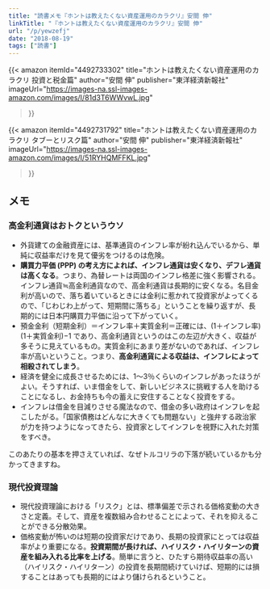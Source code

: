 ```yaml
---
title: "読書メモ『ホントは教えたくない資産運用のカラクリ』安間 伸"
linkTitle: "『ホントは教えたくない資産運用のカラクリ』安間 伸"
url: "/p/yewzefj"
date: "2018-08-19"
tags: ["読書"]
---
```


{{< amazon
  itemId="4492733302"
  title="ホントは教えたくない資産運用のカラクリ 投資と税金篇"
  author="安間 伸"
  publisher="東洋経済新報社"
  imageUrl="https://images-na.ssl-images-amazon.com/images/I/81d3T6WWvwL.jpg"
>}}

{{< amazon
  itemId="4492731792"
  title="ホントは教えたくない資産運用のカラクリ タブーとリスク篇"
  author="安間 伸"
  publisher="東洋経済新報社"
  imageUrl="https://images-na.ssl-images-amazon.com/images/I/51RYHQMFFKL.jpg"
>}}

メモ
----

### 高金利通貨はおトクというウソ

- 外貨建ての金融資産には、基準通貨のインフレ率が紛れ込んでいるから、単純に収益率だけを見て優劣をつけるのは危険。
- **購買力平価 (PPP) の考え方によれば、インフレ通貨は安くなり、デフレ通貨は高くなる**。つまり、為替レートは両国のインフレ格差に強く影響される。インフレ通貨≒高金利通貨なので、高金利通貨は長期的に安くなる。名目金利が高いので、落ち着いているときには金利に惹かれて投資家がよってくるので、「じわじわ上がって、短期間に落ちる」ということを繰り返すが、長期的には日本円購買力平価に沿って下がっていく。
- 預金金利（短期金利）＝インフレ率＋実質金利＝正確には、(1＋インフレ率)(1＋実質金利)−1 であり、高金利通貨というのはこの左辺が大きく、収益が多そうに見えているもの。実質金利にあまり差がないのであれば、インフレ率が高いということ。つまり、**高金利通貨による収益は、インフレによって相殺されてしまう**。
- 経済を健全に成長させるためには、1〜3％くらいのインフレがあったほうがよい。そうすれば、いま借金をして、新しいビジネスに挑戦する人を助けることになるし、お金持ちも今の蓄えに安住することなく投資をする。
- インフレは借金を目減りさせる魔法なので、借金の多い政府はインフレを起こしたがる。「国家債務はどんなに大きくても問題ない」と強弁する政治家が力を持つようになってきたら、投資家としてインフレを視野に入れた対策をすべき。

このあたりの基本を押さえていれば、なぜトルコリラの下落が続いているかも分かってきますね。

### 現代投資理論

- 現代投資理論における「リスク」とは、標準偏差で示される価格変動の大きさと定義。そして、資産を複数組み合わせることによって、それを抑えることができる分散効果。
- 価格変動が怖いのは短期の投資家だけであり、長期の投資家にとっては収益率がより重要になる。**投資期間が長ければ、ハイリスク・ハイリターンの資産を組み入れる比率を上げる**。簡単に言うと、ひたすら期待収益率の高い（ハイリスク・ハイリターン）の投資を長期間続けていけば、短期的には損することはあっても長期的にはより儲けられるということ。

